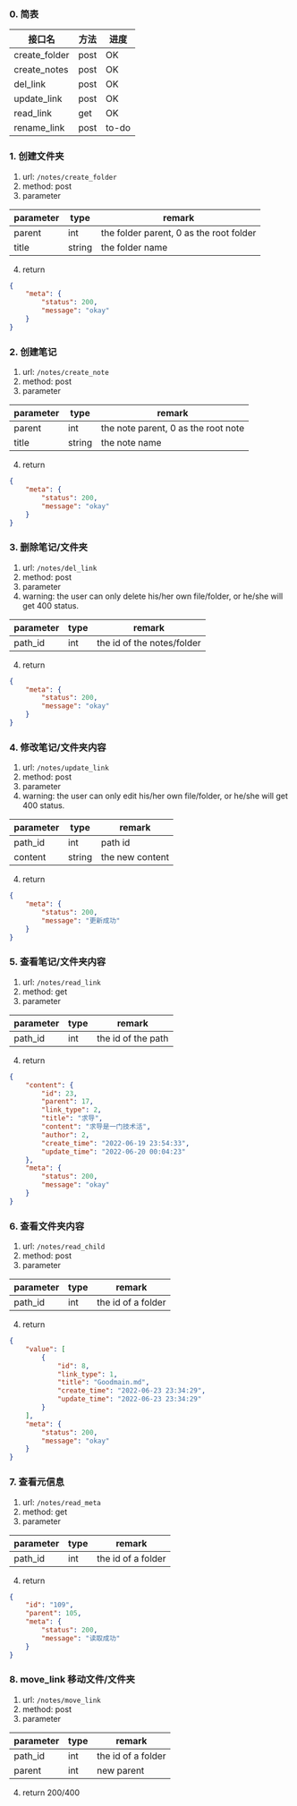 ### 0. 简表

| 接口名        | 方法 | 进度  |
| ------------- | ---- | ----- |
| create_folder | post | OK    |
| create_notes  | post | OK    |
| del_link      | post | OK    |
| update_link   | post | OK    |
| read_link     | get  | OK    |
| rename_link   | post | to-do |

### 1. 创建文件夹
1. url: `/notes/create_folder`
2. method: post 
3. parameter

| parameter | type   | remark                                  |
| --------- | ------ | --------------------------------------- |
| parent    | int    | the folder parent, 0 as the root folder |
| title     | string | the folder name                         |

4. return
```json
{
    "meta": {
        "status": 200,
        "message": "okay"
    }
}
```

### 2. 创建笔记
1. url: `/notes/create_note`
2. method: post
3. parameter

| parameter | type   | remark                              |
| --------- | ------ | ----------------------------------- |
| parent    | int    | the note parent, 0 as the root note |
| title     | string | the note name                       |

4. return
```json
{
    "meta": {
        "status": 200,
        "message": "okay"
    }
}
```
### 3. 删除笔记/文件夹
1. url: `/notes/del_link`
2. method: post
3. parameter
4. warning: the user can only delete his/her own file/folder, or he/she will get 400 status.


| parameter | type | remark                     |
| --------- | ---- | -------------------------- |
| path_id   | int  | the id of the notes/folder |

4. return
```json
{
    "meta": {
        "status": 200,
        "message": "okay"
    }
}
```

### 4. 修改笔记/文件夹内容
1. url: `/notes/update_link`
2. method: post
3. parameter
4. warning: the user can only edit his/her own file/folder, or he/she will get 400 status.

| parameter | type   | remark          |
| --------- | ------ | --------------- |
| path_id   | int    | path id         |
| content   | string | the new content |

4. return 

```json
{
    "meta": {
        "status": 200,
        "message": "更新成功"
    }
}
```

### 5. 查看笔记/文件夹内容
1. url: `/notes/read_link`
2. method: get
3. parameter

| parameter | type | remark             |
| --------- | ---- | ------------------ |
| path_id   | int  | the id of the path |

4. return
```json
{
    "content": {
        "id": 23,
        "parent": 17,
        "link_type": 2,
        "title": "求导",
        "content": "求导是一门技术活",
        "author": 2,
        "create_time": "2022-06-19 23:54:33",
        "update_time": "2022-06-20 00:04:23"
    },
    "meta": {
        "status": 200,
        "message": "okay"
    }
}
```

### 6. 查看文件夹内容
1. url: `/notes/read_child`
2. method: post 
3. parameter

| parameter | type | remark             |
| --------- | ---- | ------------------ |
| path_id   | int  | the id of a folder |

4. return 

```json
{
    "value": [
        {
            "id": 8,
            "link_type": 1,
            "title": "Goodmain.md",
            "create_time": "2022-06-23 23:34:29",
            "update_time": "2022-06-23 23:34:29"
        }
    ],
    "meta": {
        "status": 200,
        "message": "okay"
    }
}
```

### 7. 查看元信息
1. url: `/notes/read_meta`
2. method: get
3. parameter

| parameter | type | remark             |
| --------- | ---- | ------------------ |
| path_id   | int  | the id of a folder |

4. return 
```json
{
    "id": "109",
    "parent": 105,
    "meta": {
        "status": 200,
        "message": "读取成功"
    }
}
```

### 8. move_link 移动文件/文件夹
1. url: `/notes/move_link`
2. method: post
3. parameter

| parameter | type | remark             |
| --------- | ---- | ------------------ |
| path_id   | int  | the id of a folder |
| parent    | int  | new parent         |

4. return 200/400
   
